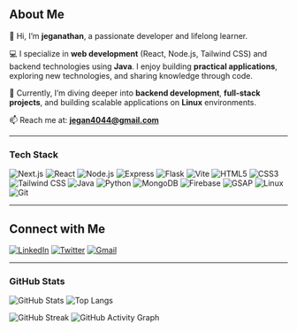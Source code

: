 ## About Me

👋 Hi, I’m **jeganathan**, a passionate developer and lifelong learner.  

💻 I specialize in **web development** (React, Node.js, Tailwind CSS) and backend technologies using **Java**. I enjoy building **practical applications**, exploring new technologies, and sharing knowledge through code.  

🌱 Currently, I’m diving deeper into **backend development**, **full-stack projects**, and building scalable applications on **Linux** environments.  

📫 Reach me at: **jegan4044@gmail.com**  

---

### Tech Stack

![Next.js](https://img.shields.io/badge/Next.js-black?style=for-the-badge&logo=nextdotjs&logoColor=white)
![React](https://img.shields.io/badge/React-blue?style=for-the-badge&logo=react&logoColor=white)
![Node.js](https://img.shields.io/badge/Node.js-green?style=for-the-badge&logo=node.js&logoColor=white)
![Express](https://img.shields.io/badge/Express.js-black?style=for-the-badge&logo=express&logoColor=white)
![Flask](https://img.shields.io/badge/Flask-black?style=for-the-badge&logo=flask&logoColor=white)
![Vite](https://img.shields.io/badge/Vite-cyan?style=for-the-badge&logo=vite&logoColor=white)
![HTML5](https://img.shields.io/badge/HTML5-orange?style=for-the-badge&logo=html5&logoColor=white)
![CSS3](https://img.shields.io/badge/CSS3-blue?style=for-the-badge&logo=css3&logoColor=white)
![Tailwind CSS](https://img.shields.io/badge/Tailwind_CSS-skyblue?style=for-the-badge&logo=tailwind-css&logoColor=white)
![Java](https://img.shields.io/badge/Java-red?style=for-the-badge&logo=java&logoColor=white)
![Python](https://img.shields.io/badge/Python-yellow?style=for-the-badge&logo=python&logoColor=blue)
![MongoDB](https://img.shields.io/badge/MongoDB-green?style=for-the-badge&logo=mongodb&logoColor=white)
![Firebase](https://img.shields.io/badge/Firebase-FFCA28?style=for-the-badge&logo=firebase&logoColor=black)
![GSAP](https://img.shields.io/badge/GSAP-88ce02?style=for-the-badge&logo=greensock&logoColor=white)
![Linux](https://img.shields.io/badge/Linux-black?style=for-the-badge&logo=linux&logoColor=white)
![Git](https://img.shields.io/badge/Git-F05032?style=for-the-badge&logo=git&logoColor=white)



---
## Connect with Me

[![LinkedIn](https://img.shields.io/badge/LinkedIn-blue?style=for-the-badge&logo=linkedin&logoColor=white)](https://www.linkedin.com/in/jegan67/)
[![Twitter](https://img.shields.io/badge/Twitter-1DA1F2?style=for-the-badge&logo=twitter&logoColor=white)](https://twitter.com/yourhandle)
[![Gmail](https://img.shields.io/badge/Gmail-D14836?style=for-the-badge&logo=gmail&logoColor=white)](mailto:youremail@gmail.com)



---
### GitHub Stats

![GitHub Stats](https://github-readme-stats.vercel.app/api?username=jeganxthan&show_icons=true&theme=radical)
![Top Langs](https://github-readme-stats.vercel.app/api/top-langs/?username=jeganxthan&layout=compact&theme=radical)

![GitHub Streak](https://github-readme-streak-stats.herokuapp.com/?user=jegan67&theme=radical)
![GitHub Activity Graph](https://activity-graph.herokuapp.com/graph?username=jegan67&theme=react-dark)
